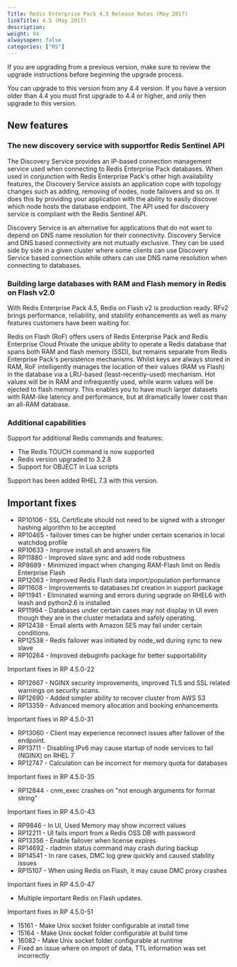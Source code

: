 ```yaml
---
Title: Redis Enterprise Pack 4.5 Release Notes (May 2017)
linkTitle: 4.5 (May 2017)
description:
weight: 94
alwaysopen: false
categories: ["RS"]
---
```

If you are upgrading from a previous version, make sure to review the
upgrade instructions before beginning the upgrade process.

You can upgrade to this version from any 4.4 version. If you have a
version older than 4.4 you must first upgrade to 4.4 or higher, and only
then upgrade to this version.

## New features

### The new discovery service with supportfor Redis Sentinel API

The Discovery Service provides an IP-based connection management service
used when connecting to Redis Enterprise Pack databases. When used in
conjunction with Redis Enterprise Pack's other high availability
features, the Discovery Service assists an application cope with
topology changes such as adding, removing of nodes, node failovers and
so on. It does this by providing your application with the ability to
easily discover which node hosts the database endpoint. The API used for
discovery service is compliant with the Redis Sentinel API.

Discovery Service is an alternative for applications that do not want to
depend on DNS name resolution for their connectivity. Discovery Service
and DNS based connectivity are not mutually exclusive. They can be used
side by side in a given cluster where some clients can use Discovery
Service based connection while others can use DNS name resolution when
connecting to databases.

### Building large databases with RAM and Flash memory in Redis on Flash v2.0

With Redis Enterprise Pack 4.5, Redis on Flash v2 is production
ready. RFv2 brings performance, reliability, and stability enhancements
as well as many features customers have been waiting for.

Redis on Flash (RoF) offers users of Redis Enterprise Pack and
Redis Enterprise Cloud Private the unique ability to operate a Redis
database that spans both RAM and flash memory (SSD), but remains
separate from Redis Enterprise Pack's persistence mechanisms. Whilst
keys are always stored in RAM, RoF intelligently manages the location of
their values (RAM vs Flash) in the database via a LRU-based
(least-recently-used) mechanism. Hot values will be in RAM and
infrequently used, while warm values will be ejected to flash memory.
This enables you to have much larger datasets with RAM-like latency and
performance, but at dramatically lower cost than an all-RAM database.

### Additional capabilities

Support for additional Redis commands and features:

- The Redis TOUCH command is now supported
- Redis version upgraded to 3.2.8
- Support for OBJECT in Lua scripts

Support has been added RHEL 7.3 with this version.

## Important fixes

- RP10106 - SSL Certificate should not need to be signed with a
    stronger hashing algorithm to be accepted
- RP10465 - failover times can be higher under certain scenarios in
    local watchdog profile
- RP10633 - Improve install.sh and answers file
- RP11880 - Improved slave sync and add node robustness
- RP8689 - Minimized impact when changing RAM-Flash limit on Redis
    Enterprise Flash
- RP12063 - Improved Redis Flash data import/population performance
- RP11608 - Improvements to databases.txt creation in support package
- RP11941 - Eliminated warning and errors during upgrade on RHEL6
    with leash and python2.6 is installed
- RP11994 - Databases under certain cases may not display in UI even
    though they are in the cluster metadata and safely operating.
- RP12438 - Email alerts with Amazon SES may fail under certain
    conditions.
- RP12538 - Redis failover was initiated by node_wd during sync to
    new slave
- RP10264 - Improved debuginfo package for better supportability

Important fixes in RP 4.5.0-22

- RP12667 - NGINX security improvements, improved TLS and SSL related
    warnings on security scans.
- RP12690 - Added simpler ability to recover cluster from AWS S3
- RP13359 - Advanced memory allocation and booking enhancements

Important fixes in RP 4.5.0-31

- RP13060 - Client may experience reconnect issues after failover of
    the endpoint.
- RP13711 - Disabling IPv6 may cause startup of node services to fail
    (NGINX) on RHEL 7
- RP12747 - Calculation can be incorrect for memory quota for
    databases

Important fixes in RP 4.5.0-35

- RP12844 - cnm_exec crashes on "not enough arguments for format
    string"

Important fixes in RP 4.5.0-43

- RP9846 - In UI, Used Memory may show incorrect values
- RP12211 - UI fails import from a Redis OSS DB with password
- RP13356 - Enable failover when license expires
- RP14692 - rladmin status command may crash during backup
- RP14541 - In rare cases, DMC log grew quickly and caused stability
    issues
- RP15107 - When using Redis on Flash, it may cause DMC proxy
    crashes

Important fixes in RP 4.5.0-47

- Multiple important Redis on Flash updates.

Important fixes in RP 4.5.0-51

- 15161 - Make Unix socket folder configurable at install time
- 15164 - Make Unix socket folder configurable at build time
- 16082 - Make Unix socket folder configurable at runtime
- Fixed an issue where on import of data, TTL information was set
    incorrectly
